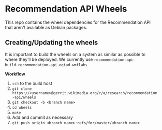 # Recommendation API Wheels

This repo contains the wheel dependencies for the Recommendation API that aren't available as Debian packages.

## Creating/Updating the wheels

It is important to build the wheels on a system as similar as possible to where they'll be deployed. We currently
use `recommendation-api-build.recommendation-api.eqiad.wmflabs`.

**Workflow**

1. `ssh` to the build host
1. `git clone https://<username>@gerrit.wikimedia.org/r/a/research/recommendation-api/wheels`
1. `git checkout -b <branch name>`
1. `cd wheels`
1. `make`
1. Add and commit as necessary
1. `git push origin <branch name>:refs/for/master/<branch name>`
